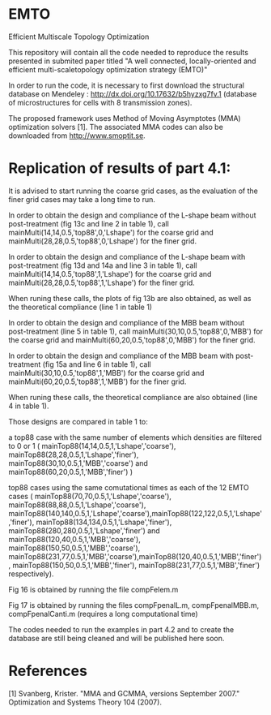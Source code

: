 # EMTO
Efficient Multiscale Topology Optimization

This repository will contain all the code needed to reproduce the results presented in submited paper titled "A well connected, locally-oriented and efficient multi-scaletopology optimization strategy (EMTO)"

In order to run the code, it is necessary to first download the structural database on Mendeley : http://dx.doi.org/10.17632/b5hyzxg7fv.1 (database of microstructures for cells with 8 transmission zones).

The proposed framework uses Method of Moving Asymptotes (MMA) optimization solvers [1]. The associated MMA codes can also be downloaded from http://www.smoptit.se. 


# Replication of results of part 4.1:
It is advised to start running the coarse grid cases, as the evaluation of the finer grid cases may take a long time to run.

In order to obtain the design and compliance of the L-shape beam without post-treatment (fig 13c and line 2 in table 1), call mainMulti(14,14,0.5,'top88',0,'Lshape') for the coarse grid and mainMulti(28,28,0.5,'top88',0,'Lshape') for the finer grid.

In order to obtain the design and compliance of the L-shape beam with post-treatment (fig 13d and 14a and line 3 in table 1), call mainMulti(14,14,0.5,'top88',1,'Lshape') for the coarse grid and mainMulti(28,28,0.5,'top88',1,'Lshape') for the finer grid.

When runing these calls, the plots of fig 13b are also obtained, as well as the theoretical compliance (line 1 in table 1)

In order to obtain the design and compliance of the MBB beam without post-treatment (line 5 in table 1), call mainMulti(30,10,0.5,'top88',0,'MBB') for the coarse grid and mainMulti(60,20,0.5,'top88',0,'MBB') for the finer grid.

In order to obtain the design and compliance of the MBB beam with post-treatment (fig 15a and line 6 in table 1), call mainMulti(30,10,0.5,'top88',1,'MBB') for the coarse grid and mainMulti(60,20,0.5,'top88',1,'MBB') for the finer grid.

When runing these calls, the theoretical compliance are also obtained (line 4 in table 1).


Those designs are compared in table 1 to:

a top88 case with the same number of elements which densities are filtered to 0 or 1 ( mainTop88(14,14,0.5,1,'Lshape','coarse'), mainTop88(28,28,0.5,1,'Lshape','finer'), mainTop88(30,10,0.5,1,'MBB','coarse') and mainTop88(60,20,0.5,1,'MBB','finer') )

top88 cases using the same comutational times as each of the 12 EMTO cases ( mainTop88(70,70,0.5,1,'Lshape','coarse'), mainTop88(88,88,0.5,1,'Lshape','coarse'), mainTop88(140,140,0.5,1,'Lshape','coarse'),mainTop88(122,122,0.5,1,'Lshape','finer'), mainTop88(134,134,0.5,1,'Lshape','finer'), mainTop88(280,280,0.5,1,'Lshape','finer') and mainTop88(120,40,0.5,1,'MBB','coarse'), mainTop88(150,50,0.5,1,'MBB','coarse'), mainTop88(231,77,0.5,1,'MBB','coarse'),mainTop88(120,40,0.5,1,'MBB','finer'), mainTop88(150,50,0.5,1,'MBB','finer'), mainTop88(231,77,0.5,1,'MBB','finer') respectively).

Fig 16 is obtained by running the file compFelem.m

Fig 17 is obtained by running the files compFpenalL.m, compFpenalMBB.m, compFpenalCanti.m (requires a long computational time)


The codes needed to run the examples in part 4.2 and to create the database are still being cleaned and will be published here soon.

# References
[1] Svanberg, Krister. "MMA and GCMMA, versions September 2007." Optimization and Systems Theory 104 (2007).
